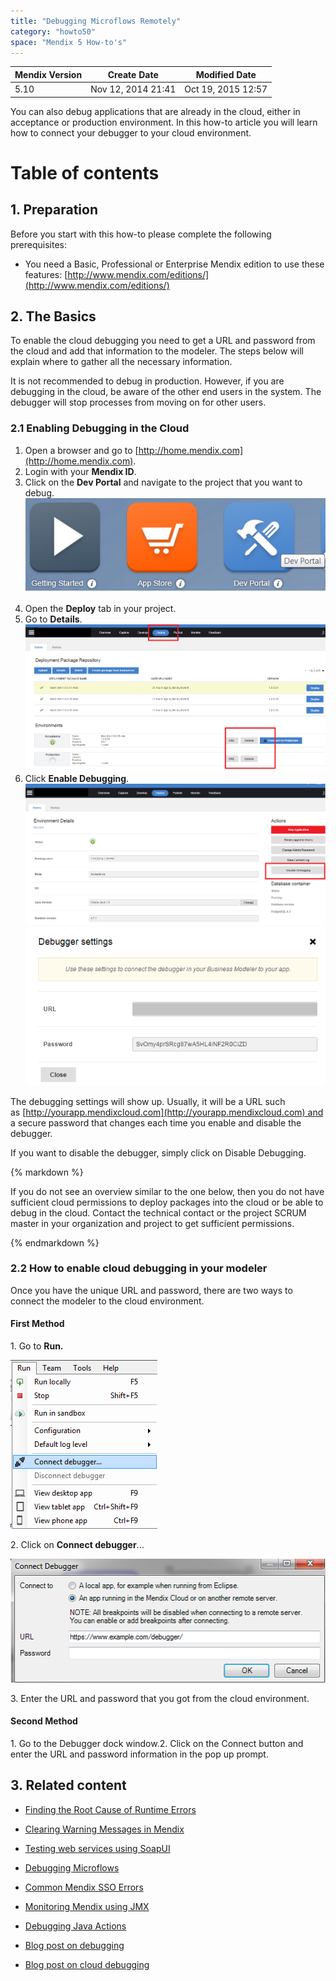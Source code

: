```yaml
---
title: "Debugging Microflows Remotely"
category: "howto50"
space: "Mendix 5 How-to's"
---
```

<table><thead><tr><th class="confluenceTh">Mendix Version</th><th class="confluenceTh">Create Date</th><th colspan="1" class="confluenceTh">Modified Date</th></tr></thead><tbody><tr><td class="confluenceTd">5.10</td><td class="confluenceTd">Nov 12, 2014 21:41</td><td colspan="1" class="confluenceTd">Oct 19, 2015 12:57</td></tr></tbody></table>



You can also debug applications that are already in the cloud, either in acceptance or production environment. In this how-to article you will learn how to connect your debugger to your cloud environment. 

# Table of contents

## 1\. Preparation

Before you start with this how-to please complete the following prerequisites:

*   You need a Basic, Professional or Enterprise Mendix edition to use these features: [http://www.mendix.com/editions/](http://www.mendix.com/editions/)

## 2\. The Basics

To enable the cloud debugging you need to get a URL and password from the cloud and add that information to the modeler. The steps below will explain where to gather all the necessary information. 

It is not recommended to debug in production. However, if you are debugging in the cloud, be aware of the other end users in the system. The debugger will stop processes from moving on for other users.

### 2.1 Enabling Debugging in the Cloud

1.  Open a browser and go to [http://home.mendix.com](http://home.mendix.com).
2.  Login with your **Mendix ID**.
3.  Click on the **Dev Portal** and navigate to the project that you want to debug.
    ![](attachments/8782780/10682377.png) 
4.  Open the **Deploy** tab in your project.
5.  Go to **Details**.
    ![](attachments/8782780/8946041.png)
6.  Click **Enable Debugging**.
    ![](attachments/8782780/8946042.png)![](attachments/8782780/8946043.png)

The debugging settings will show up. Usually, it will be a URL such as [http://yourapp.mendixcloud.com](http://yourapp.mendixcloud.com) and a secure password that changes each time you enable and disable the debugger.

If you want to disable the debugger, simply click on Disable Debugging.

<div class="alert alert-warning">{% markdown %}

If you do not see an overview similar to the one below, then you do not have sufficient cloud permissions to deploy packages into the cloud or be able to debug in the cloud. Contact the technical contact or the project SCRUM master in your organization and project to get sufficient permissions.

{% endmarkdown %}</div>

### 2.2 How to enable cloud debugging in your modeler

Once you have the unique URL and password, there are two ways to connect the modeler to the cloud environment. 

#### First Method

1\. Go to **Run.**

![](attachments/8782780/8946044.png)

2\. Click on **Connect debugger**...

![](attachments/8782780/8946045.png)

3\. Enter the URL and password that you got from the cloud environment.

#### Second Method

1\. Go to the Debugger dock window.2\. Click on the Connect button and enter the URL and password information in the pop up prompt.

## 3\. Related content

*   [Finding the Root Cause of Runtime Errors](/howto50/Finding+the+Root+Cause+of+Runtime+Errors)
*   [Clearing Warning Messages in Mendix](/howto50/Clearing+Warning+Messages+in+Mendix)
*   [Testing web services using SoapUI](/howto50/Testing+web+services+using+SoapUI)
*   [Debugging Microflows](/howto50/Debugging+Microflows)
*   [Common Mendix SSO Errors](/howto50/Common+Mendix+SSO+Errors)
*   [Monitoring Mendix using JMX](/howto50/Monitoring+Mendix+using+JMX)
*   [Debugging Java Actions](/howto50/Debugging+Java+Actions)



*   [Blog post on debugging](http://www.mendix.com/tech-blog/the-ultimate-debugger/) 
*   [Blog post on cloud debugging](http://www.mendix.com/tech-blog/new-goodies-for-mendix-app-platform-users-mendix-business-modeler-4-3-release-today/)